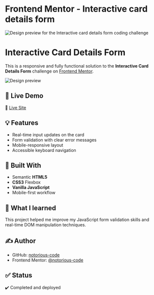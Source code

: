 # Frontend Mentor - Interactive card details form

![Design preview for the Interactive card details form coding challenge](preview.jpg)


# Interactive Card Details Form

This is a responsive and fully functional solution to the **Interactive Card Details Form** challenge on [Frontend Mentor](https://www.frontendmentor.io/challenges/interactive-card-details-form-XpS8cKZDWw).

![Design preview](./design/desktop-preview.png)


## 🚀 Live Demo

🔗 [Live Site](https://notorious-code.github.io/interactive-card-details-form/)

## 💡 Features

- Real-time input updates on the card
- Form validation with clear error messages
- Mobile-responsive layout
- Accessible keyboard navigation

## 📁 Built With

- Semantic **HTML5**
- **CSS3** Flexbox
- **Vanilla JavaScript**
- Mobile-first workflow

## 🧠 What I learned

This project helped me improve my JavaScript form validation skills and real-time DOM manipulation techniques.

## ✍️ Author

- GitHub: [notorious-code](https://github.com/notorious-code)
- Frontend Mentor: [@notorious-code](https://www.frontendmentor.io/profile/notorious-code)

## ✅ Status

✔️ Completed and deployed
